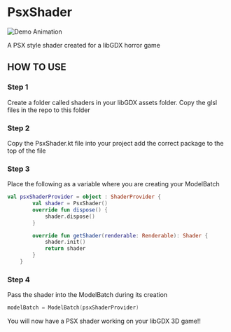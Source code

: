 # PsxShader
![Demo Animation](demo.gif)

 A PSX style shader created for a libGDX horror game
## HOW TO USE

### Step 1
Create a folder called shaders in your libGDX assets folder. Copy the glsl files in the repo to this folder

### Step 2
Copy the PsxShader.kt file into your project add the correct package to the top of the file

### Step 3
Place the following as a variable where you are creating your ModelBatch
```kotlin
val psxShaderProvider = object : ShaderProvider {
        val shader = PsxShader()
        override fun dispose() {
            shader.dispose()
        }

        override fun getShader(renderable: Renderable): Shader {
            shader.init()
            return shader
        }
    }
```
### Step 4
Pass the shader into the ModelBatch during its creation
```kotlin
modelBatch = ModelBatch(psxShaderProvider)
```

You will now have a PSX shader working on your libGDX 3D game!!
